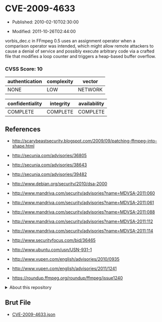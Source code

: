 # CVE-2009-4633

- Published: 2010-02-10T02:30:00

- Modified: 2011-10-26T02:44:00

vorbis_dec.c in FFmpeg 0.5 uses an assignment operator when a comparison operator was intended, which might allow remote attackers to cause a denial of service and possibly execute arbitrary code via a crafted file that modifies a loop counter and triggers a heap-based buffer overflow.

### CVSS Score: **10**

| authentication | complexity | vector |
| --- | --- | --- |
| NONE | LOW | NETWORK |

| confidentiality | integrity | availability |
| --- | --- | --- |
| COMPLETE | COMPLETE | COMPLETE |

## References

* http://scarybeastsecurity.blogspot.com/2009/09/patching-ffmpeg-into-shape.html

* http://secunia.com/advisories/36805

* http://secunia.com/advisories/38643

* http://secunia.com/advisories/39482

* http://www.debian.org/security/2010/dsa-2000

* http://www.mandriva.com/security/advisories?name=MDVSA-2011:060

* http://www.mandriva.com/security/advisories?name=MDVSA-2011:061

* http://www.mandriva.com/security/advisories?name=MDVSA-2011:088

* http://www.mandriva.com/security/advisories?name=MDVSA-2011:112

* http://www.mandriva.com/security/advisories?name=MDVSA-2011:114

* http://www.securityfocus.com/bid/36465

* http://www.ubuntu.com/usn/USN-931-1

* http://www.vupen.com/english/advisories/2010/0935

* http://www.vupen.com/english/advisories/2011/1241

* https://roundup.ffmpeg.org/roundup/ffmpeg/issue1240

<details>
<summary>About this repository</summary> 

  This repository is part of the project [Live Hack CVE](https://github.com/Live-Hack-CVE). Main website can be found [www.live-hack.org](https://www.live-hack.org) 
  
  Made by [Sn0wAlice](https://github.com/Sn0wAlice) for the people that care about security and need to have a feed of the latest CVEs. Hope you enjoy it, don't forget to star the repo and follow me on [Twitter](https://twitter.com/Sn0wAlice) and [Github](https://github.com/Sn0wAlice). And that is my [personnal website](https://www.alice-snow.me/)

  - [Home Page](https://github.com/Live-Hack-CVE)
  - [Framework](https://github.com/Live-Hack-CVE/cve-framework)
  - [CVE database](https://github.com/Live-Hack-CVE/full_database)
  - [Changelog](https://github.com/Live-Hack-CVE/Changelog)
</details>

## Brut File

* [CVE-2009-4633.json](https://raw.githubusercontent.com/Live-Hack-CVE/full_database/main/cves/2009/CVE-2009-4633.json)

